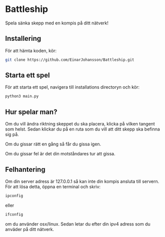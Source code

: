 # Battleship
Spela sänka skepp med en kompis på ditt nätverk! 

## Installering
För att hämta koden, kör: 
```bash
git clone https://github.com/EinarJohansson/Battleship.git
```
## Starta ett spel
För att starta ett spel, navigera till installations directoryn och kör:
```bash
python3 main.py
```

## Hur spelar man?
Om du vill ändra riktning skeppet du ska placera, klicka på vilken tangent som helst. 
Sedan klickar du på en ruta som du vill att ditt skepp ska befinna sig på. 

Om du gissar rätt en gång så får du gissa igen.

Om du gissar fel är det din motståndares tur att gissa.

## Felhantering
Om din server adress är 127.0.0.1 så kan inte din kompis ansluta till servern. För att lösa detta, öppna en terminal och skriv:
```bash
ipconfig
```
eller 
```bash
ifconfig
```
om du använder osx/linux. Sedan letar du efter din ipv4 adress som du anväder på ditt nätverk.

